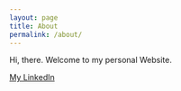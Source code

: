 ```yaml
---
layout: page
title: About
permalink: /about/
---
```


Hi, there. Welcome to my personal Website.

[My LinkedIn](https://www.linkedin.com/in/hongwei-chu-739a7453)
